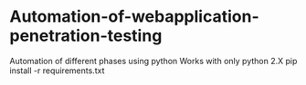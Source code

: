 # Automation-of-webapplication-penetration-testing
Automation of different phases using python
Works with only python 2.X
pip install -r requirements.txt
